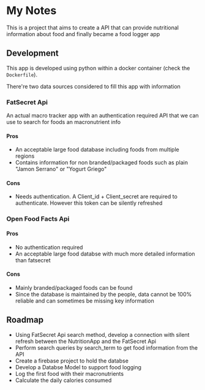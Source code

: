 # My Notes

This is a project that aims to create a API that can provide nutritional information about food and finally became a food logger app

## Development

This app is developed using python within a docker container (check the `Dockerfile`).

There're two data sources considered to fill this app with information

### FatSecret Api

An actual macro tracker app with an authentication required API that we can use to search for foods an macronutrient info

#### Pros
- An acceptable large food database including foods from multiple regions
- Contains information for non branded/packaged foods such as plain "Jamon Serrano" or "Yogurt Griego"

#### Cons
- Needs authentication. A Client_id + Client_secret are required to authenticate. However this token can be silently refreshed

### Open Food Facts Api

#### Pros
- No authentication required
- An acceptable large food databse with much more detailed information than fatsecret

#### Cons
- Mainly branded/packaged foods can be found
- Since the database is maintained by the people, data cannot be 100% reliable and can sometimes be missing key information

## Roadmap

- Using FatSecret Api search method, develop a connection with silent refresh between the NutritionApp and the FatSecret Api
- Perform search queries by search_term to get food information from the API
- Create a firebase project to hold the databse
- Develop a Databse Model to support food logging
- Log the first food with their macronutrients
- Calculate the daily calories consumed
